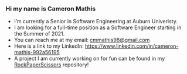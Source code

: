### Hi my name is Cameron Mathis

- I’m currently a Senior in Software Engineering at Auburn Univeristy.
- I am looking for a full-time position as a Software Engineer starting in the Summer of 2021.
- You can reach me at my email: cmmathis98@gmail.com
- Here is a link to my LinkedIn: https://www.linkedin.com/in/cameron-mathis-992a56195
- A project I am currently working on for fun can be found in my [RockPaperScissors](https://github.com/cameronmathis/RockPaperScissors) repository!
